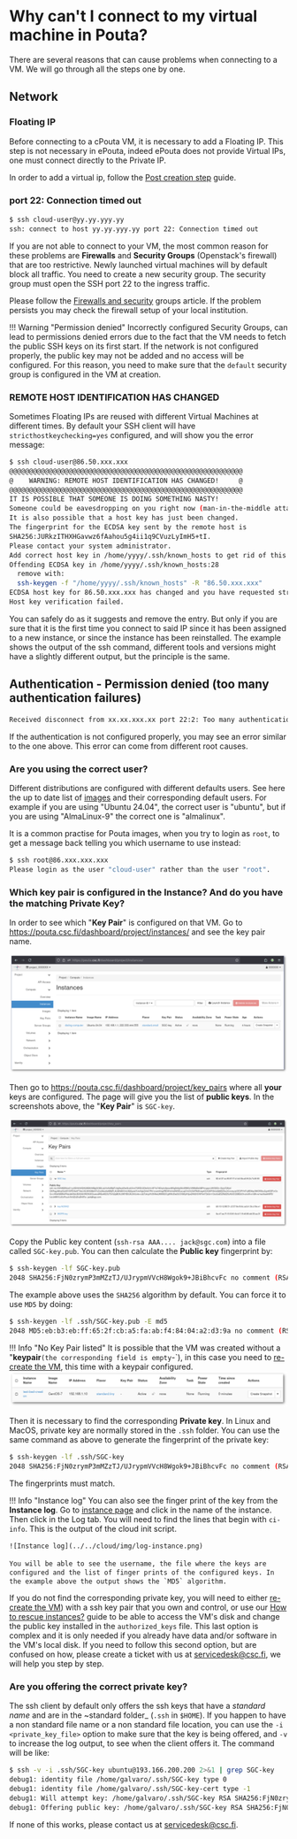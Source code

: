 # Why can't I connect to my virtual machine in Pouta?

There are several reasons that can cause problems when connecting to a VM. We will go through all the steps one by one.

## Network

### Floating IP

Before connecting to a cPouta VM, it is necessary to add a Floating IP. This step is not necessary in ePouta, indeed ePouta does not provide Virtual IPs, one must connect directly to the Private IP.

In order to add a virtual ip, follow the [Post creation step](../../cloud/pouta/launch-vm-from-web-gui.md#post-creation-step) guide.

### port 22: Connection timed out

```sh
$ ssh cloud-user@yy.yy.yyy.yy
ssh: connect to host yy.yy.yyy.yy port 22: Connection timed out
```

If you are not able to connect to your VM, the most common reason for these problems are **Firewalls** and **Security Groups** (Openstack's firewall) that are too restrictive. Newly launched virtual machines will by default block all traffic. You need to create a new security group. The security group must open the SSH port 22 to the ingress traffic.

Please follow the [Firewalls and security](../../cloud/pouta/launch-vm-from-web-gui.md#firewalls-and-security-groups) groups article. If the problem persists you may check the firewall setup of your local institution.

!!! Warning "Permission denied"
    Incorrectly configured Security Groups, can lead to permissions denied errors due to the fact that the VM needs to fetch the public SSH keys on its first start. If the network is not configured properly, the public key may not be added and no access will be configured.
    For this reason, you need to make sure that the `default` security group is configured in the VM at creation.


### REMOTE HOST IDENTIFICATION HAS CHANGED

Sometimes Floating IPs are reused with different Virtual Machines at different times. By default your SSH client will have `stricthostkeychecking=yes` configured, and will show you the error message:

```sh
$ ssh cloud-user@86.50.xxx.xxx
@@@@@@@@@@@@@@@@@@@@@@@@@@@@@@@@@@@@@@@@@@@@@@@@@@@@@@@@@@@
@    WARNING: REMOTE HOST IDENTIFICATION HAS CHANGED!     @
@@@@@@@@@@@@@@@@@@@@@@@@@@@@@@@@@@@@@@@@@@@@@@@@@@@@@@@@@@@
IT IS POSSIBLE THAT SOMEONE IS DOING SOMETHING NASTY!
Someone could be eavesdropping on you right now (man-in-the-middle attack)!
It is also possible that a host key has just been changed.
The fingerprint for the ECDSA key sent by the remote host is
SHA256:JURkzITHXHGavwz6fAahou5g4ii1q9CVuzLyImH5+tI.
Please contact your system administrator.
Add correct host key in /home/yyyy/.ssh/known_hosts to get rid of this message.
Offending ECDSA key in /home/yyyy/.ssh/known_hosts:28
  remove with:
  ssh-keygen -f "/home/yyyy/.ssh/known_hosts" -R "86.50.xxx.xxx"
ECDSA host key for 86.50.xxx.xxx has changed and you have requested strict checking.
Host key verification failed.
```

You can safely do as it suggests and remove the entry. But only if you are sure that it is the first time you connect to said IP since it has been assigned to a new instance, or since the instance has been reinstalled. The example shows the output of the ssh command, different tools and versions might have a slightly different output, but the principle is the same.

## Authentication - Permission denied (too many authentication failures)

```sh
Received disconnect from xx.xx.xxx.xx port 22:2: Too many authentication failures
```

If the authentication is not configured properly, you may see an error similar to the one above. This error can come from different root causes.

### Are you using the correct user?

Different distributions are configured with different defaults users. See here the up to date list of [images](../../cloud/pouta/images.md#images) and their corresponding default users. For example if you are using "Ubuntu 24.04", the correct user is "ubuntu", but if you are using "AlmaLinux-9" the correct one is "almalinux".

It is a common practise for Pouta images, when you try to login as `root`, to get a message back telling you which username to use instead:

```sh
$ ssh root@86.xxx.xxx.xxx
Please login as the user "cloud-user" rather than the user "root".
```

### Which key pair is configured in the Instance? And do you have the matching Private Key?

In order to see which "**Key Pair**" is configured on that VM. Go to <https://pouta.csc.fi/dashboard/project/instances/> and see the key pair name.

![VM Status check](../../cloud/img/instances-keypair.png)

Then go to <https://pouta.csc.fi/dashboard/project/key_pairs> where all **your** keys are configured. The page will give you the list of **public keys**. In the screenshots above, the "**Key Pair**" is `SGC-key`.

![Key pairs listing](../../cloud/img/key-pairs-listing.png)

Copy the Public key content (`ssh-rsa AAA.... jack@sgc.com`) into a file called `SGC-key.pub`. You can then calculate the **Public key** fingerprint by:

```sh
$ ssh-keygen -lf SGC-key.pub
2048 SHA256:FjN0zrymP3mMZzTJ/UJrypmVVcH8Wgok9+JBiBhcvFc no comment (RSA)
```

The example above uses the `SHA256` algorithm by default. You can force it to use `MD5` by doing:

```sh
$ ssh-keygen -lf .ssh/SGC-key.pub -E md5
2048 MD5:eb:b3:eb:ff:65:2f:cb:a5:fa:ab:f4:84:04:a2:d3:9a no comment (RSA)
```

!!! Info "No Key Pair listed"
    It is possible that the VM was created without a "**keypair**` (the corresponding field is empty `-`), in this case you need to [re-create the VM](../../cloud/pouta/launch-vm-from-web-gui.md), this time with a keypair configured.
    ![No Key Pair](../../cloud/img/instance-no-keypair.png)

Then it is necessary to find the corresponding **Private key**. In Linux and MacOS, private key are normally stored in the `.ssh` folder. You can use the same command as above to generate the fingerprint of the private key:

```sh
$ ssh-keygen -lf .ssh/SGC-key
2048 SHA256:FjN0zrymP3mMZzTJ/UJrypmVVcH8Wgok9+JBiBhcvFc no comment (RSA)
```

The fingerprints must match.

!!! Info "Instance log"
    You can also see the finger print of the key from the **Instance log**. Go to [instance page](https://pouta.csc.fi/dashboard/project/instances/) and click in the name of the instance. Then click in the Log tab. You will need to find the lines that begin with `ci-info`. This is the output of the cloud init script.

    ![Instance log](../../cloud/img/log-instance.png)

    You will be able to see the username, the file where the keys are configured and the list of finger prints of the configured keys. In the example above the output shows the `MD5` algorithm.

If you do not find the corresponding private key, you will need to either [re-create the VM](../../cloud/pouta/launch-vm-from-web-gui.md)) with a ssh key pair that you own and control, or use our [How to rescue instances?](./pouta-openstack-rescue-mode.md) guide to be able to access the VM's disk and change the public key installed in the `authorized_keys` file. This last option is complex and it is only needed if you already have data and/or software in the VM's local disk. If you need to follow this second option, but are confused on how, please create a ticket with us at <servicedesk@csc.fi>, we will help you step by step.

### Are you offering the correct private key?

The ssh client by default only offers the ssh keys that have a _standard name_ and are in the ~standard folder_ (`.ssh` in `$HOME`). If you happen to have a non standard file name or a non standard file location, you can use the `-i <private_key_file>` option to make sure that the key is being offered, and `-v` to increase the log output, to see when the client offers it. The command will be like:

```sh
$ ssh -v -i .ssh/SGC-key ubuntu@193.166.200.200 2>&1 | grep SGC-key
debug1: identity file /home/galvaro/.ssh/SGC-key type 0
debug1: identity file /home/galvaro/.ssh/SGC-key-cert type -1
debug1: Will attempt key: /home/galvaro/.ssh/SGC-key RSA SHA256:FjN0zrymP3mMZzTJ/UJrypmVVcH8Wgok9+JBiBhcvFc explicit agent
debug1: Offering public key: /home/galvaro/.ssh/SGC-key RSA SHA256:FjN0zrymP3mMZzTJ/UJrypmVVcH8Wgok9+JBiBhcvFc explicit agent
```

If none of this works, please contact us at <servicedesk@csc.fi>.
